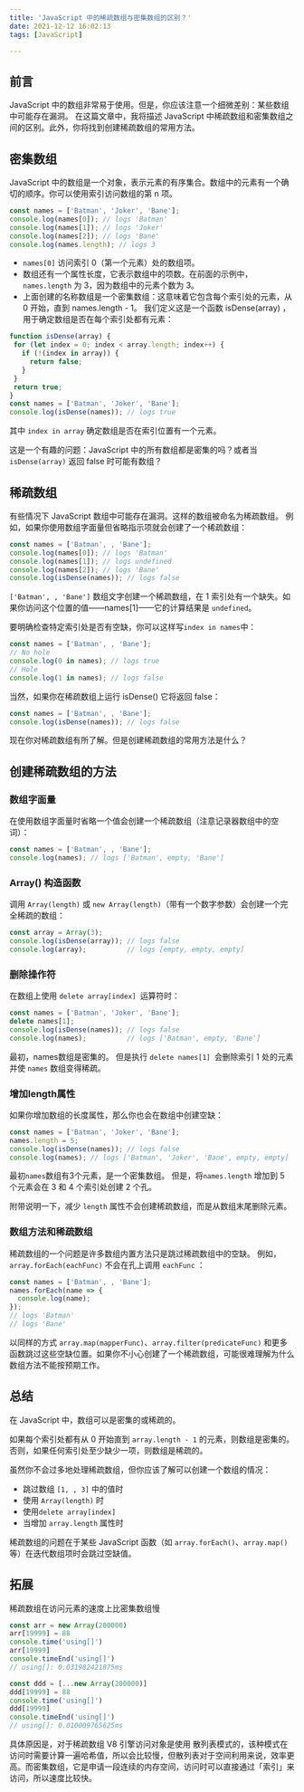 ```yaml
---
title: 'JavaScript 中的稀疏数组与密集数组的区别？'
date: 2021-12-12 16:02:13
tags: [JavaScript]

---
```

## 前言
JavaScript 中的数组非常易于使用。但是，你应该注意一个细微差别：某些数组中可能存在漏洞。
在这篇文章中，我将描述 JavaScript 中稀疏数组和密集数组之间的区别。此外，你将找到创建稀疏数组的常用方法。

## 密集数组
JavaScript 中的数组是一个对象，表示元素的有序集合。数组中的元素有一个确切的顺序。你可以使用索引访问数组的第 n 项。
```javascript
const names = ['Batman', 'Joker', 'Bane'];
console.log(names[0]); // logs 'Batman'
console.log(names[1]); // logs 'Joker'
console.log(names[2]); // logs 'Bane'
console.log(names.length); // logs 3
```
- `names[0]` 访问索引 0（第一个元素）处的数组项。
- 数组还有一个属性长度，它表示数组中的项数。在前面的示例中，`names.length` 为 3，因为数组中的元素个数为 3。
- 上面创建的名称数组是一个密集数组：这意味着它包含每个索引处的元素，从 0 开始，直到 names.length - 1。
 我们定义这是一个函数 isDense(array) ，用于确定数组是否在每个索引处都有元素：
 ```javascript
 function isDense(array) {
  for (let index = 0; index < array.length; index++) {
    if (!(index in array)) {
      return false;
    }
  }
  return true;
}
const names = ['Batman', 'Joker', 'Bane'];
console.log(isDense(names)); // logs true
 ```
 其中 `index in array` 确定数组是否在索引位置有一个元素。

这是一个有趣的问题：JavaScript 中的所有数组都是密集的吗？或者当 `isDense(array)` 返回 false 时可能有数组？
## 稀疏数组
有些情况下 JavaScript 数组中可能存在漏洞。这样的数组被命名为稀疏数组。
例如，如果你使用数组字面量但省略指示项就会创建了一个稀疏数组：
```javascript
const names = ['Batman', , 'Bane'];
console.log(names[0]); // logs 'Batman'
console.log(names[1]); // logs undefined
console.log(names[2]); // logs 'Bane'
console.log(isDense(names)); // logs false
```
`['Batman', , 'Bane']` 数组文字创建一个稀疏数组，在 1 索引处有一个缺失。如果你访问这个位置的值——names[1]——它的计算结果是 `undefined`。

要明确检查特定索引处是否有空缺，你可以这样写`index in names`中：
```javascript
const names = ['Batman', , 'Bane'];
// No hole
console.log(0 in names); // logs true
// Hole
console.log(1 in names); // logs false
```
当然，如果你在稀疏数组上运行 isDense() 它将返回 false：
```javascript
const names = ['Batman', , 'Bane'];
console.log(isDense(names)); // logs false
```
现在你对稀疏数组有所了解。但是创建稀疏数组的常用方法是什么？

## 创建稀疏数组的方法
### 数组字面量
在使用数组字面量时省略一个值会创建一个稀疏数组（注意记录器数组中的空词）：
```javascript
const names = ['Batman', , 'Bane'];
console.log(names); // logs ['Batman', empty, 'Bane']
```
### Array() 构造函数
调用 `Array(length)` 或 `new Array(length)`（带有一个数字参数）会创建一个完全稀疏的数组：
```javascript
const array = Array(3);
console.log(isDense(array)); // logs false
console.log(array);          // logs [empty, empty, empty]
```
### 删除操作符
在数组上使用 `delete array[index] `运算符时：
```javascript
const names = ['Batman', 'Joker', 'Bane'];
delete names[1];
console.log(isDense(names)); // logs false
console.log(names);          // logs ['Batman', empty, 'Bane']
```
最初，names数组是密集的。
但是执行 `delete names[1] `会删除索引 1 处的元素并使 `names` 数组变得稀疏。

### 增加length属性
如果你增加数组的长度属性，那么你也会在数组中创建空缺：
```javascript
const names = ['Batman', 'Joker', 'Bane'];
names.length = 5;
console.log(isDense(names)); // logs false
console.log(names); // logs ['Batman', 'Joker', 'Bane', empty, empty]
```
最初`names`数组有3个元素，是一个密集数组。
但是，将`names.length` 增加到 5 个元素会在 3 和 4 个索引处创建 2 个孔。

附带说明一下，减少 `length` 属性不会创建稀疏数组，而是从数组末尾删除元素。

### 数组方法和稀疏数组
稀疏数组的一个问题是许多数组内置方法只是跳过稀疏数组中的空缺。
例如， `array.forEach(eachFunc)` 不会在孔上调用 `eachFunc` ：
```javascript
const names = ['Batman', , 'Bane'];
names.forEach(name => {
  console.log(name);
});
// logs 'Batman'
// logs 'Bane'
```
以同样的方式 `array.map(mapperFunc)`、`array.filter(predicateFunc)` 和更多函数跳过这些空缺位置。如果你不小心创建了一个稀疏数组，可能很难理解为什么数组方法不能按预期工作。

## 总结
在 JavaScript 中，数组可以是密集的或稀疏的。

如果每个索引处都有从 0 开始直到 `array.length - 1` 的元素，则数组是密集的。否则，如果任何索引处至少缺少一项，则数组是稀疏的。

虽然你不会过多地处理稀疏数组，但你应该了解可以创建一个数组的情况：
- 跳过数组 `[1, , 3]` 中的值时
- 使用 `Array(length)` 时
- 使用`delete array[index]`
- 当增加 `array.length` 属性时

稀疏数组的问题在于某些 JavaScript 函数（如 `array.forEach()`、`array.map()` 等）在迭代数组项时会跳过空缺值。

## 拓展
稀疏数组在访问元素的速度上比密集数组慢
```javascript
const arr = new Array(200000)
arr[19999] = 88
console.time('using[]')
arr[19999]
console.timeEnd('using[]')
// using[]: 0.031982421875ms

const ddd = [...new Array(200000)]
ddd[19999] = 88
console.time('using[]')
ddd[19999]
console.timeEnd('using[]')
// using[]: 0.010009765625ms 
```
具体原因是，对于稀疏数组 V8 引擎访问对象是使用 散列表模式的，该种模式在访问时需要计算一遍哈希值，所以会比较慢，但散列表对于空间利用来说，效率更高。而密集数组，它是申请一段连续的内存空间，访问时可以直接通过「索引」来访问，所以速度比较快。

